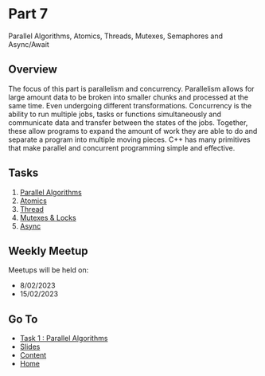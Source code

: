 # Part 7

Parallel Algorithms, Atomics, Threads, Mutexes, Semaphores and Async/Await

## Overview

The focus of this part is parallelism and concurrency. Parallelism allows for large amount data to be broken into smaller chunks and processed at the same time. Even undergoing different transformations. Concurrency is the ability to run multiple jobs, tasks or functions simultaneously and communicate data and transfer between the states of the jobs. Together, these allow programs to expand the amount of work they are able to do and separate a program into multiple moving pieces. C++ has many primitives that make parallel and concurrent programming simple and effective.

## Tasks

1. [Parallel Algorithms](/content/part7/tasks/parallel-alg.md)
2. [Atomics](/content/part7/tasks/atomics.md)
3. [Thread](/content/part7/tasks/threads.md)
4. [Mutexes & Locks](/content/part7/tasks/mutexes.md)
5. [Async](/content/part7/tasks/async.md)

## Weekly Meetup

Meetups will be held on:

- 8/02/2023
- 15/02/2023

## Go To

- [Task 1 : Parallel Algorithms](/content/part7/tasks/parallel-alg.md)
- [Slides](/content/part/slides/README.md)
- [Content](/content/README.md)
- [Home](/README.md)
